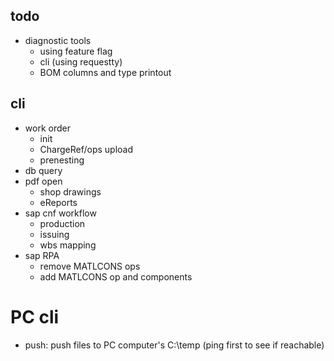
## todo
- diagnostic tools
    - using feature flag
    - cli (using requestty)
    - BOM columns and type printout

## cli
- work order
    - init
    - ChargeRef/ops upload
    - prenesting
- db query
- pdf open
    - shop drawings
    - eReports
- sap cnf workflow
    - production
    - issuing
    - wbs mapping
- sap RPA
    - remove MATLCONS ops
    - add MATLCONS op and components

# PC cli
- push: push files to PC computer's C:\temp (ping first to see if reachable)
